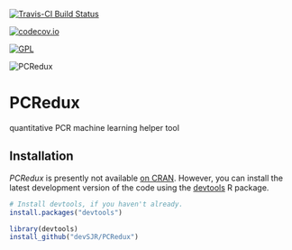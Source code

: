 [![Travis-CI Build Status](https://travis-ci.org/devSJR/PCRedux.svg?branch=master)](https://travis-ci.org/devSJR/PCRedux)

[![codecov.io](https://codecov.io/github/devSJR/PCRedux/coverage.svg?branch=master)](https://codecov.io/github/devSJR/PCRedux?branch=master)

[![GPL](https://img.shields.io/aur/license/yaourt.svg)](https://opensource.org/licenses/GPL)

![PCRedux](https://github.com/devSJR/PCRedux/blob/master/vignettes/Logo.png)
# PCRedux
quantitative PCR machine learning helper tool

## Installation

*PCRedux* is presently not available [on CRAN](https://cran.r-project.org/). However, you 
can install the latest development version of the code using the [devtools](https://cran.r-project.org/package=devtools) R package.

```R
# Install devtools, if you haven't already.
install.packages("devtools")

library(devtools)
install_github("devSJR/PCRedux")
```
